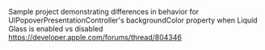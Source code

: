 Sample project demonstrating differences in behavior for UIPopoverPresentationController's backgroundColor property when Liquid Glass is enabled vs disabled
https://developer.apple.com/forums/thread/804346
